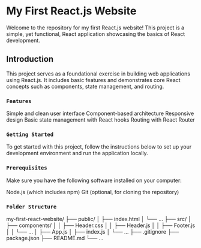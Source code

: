 # My First React.js Website

Welcome to the repository for my first React.js website! This project is a simple, yet functional, React application showcasing the basics of React development.

## Introduction
This project serves as a foundational exercise in building web applications using React.js. It includes basic features and demonstrates core React concepts such as components, state management, and routing.



### `Features`

Simple and clean user interface
Component-based architecture
Responsive design
Basic state management with React hooks
Routing with React Router

### `Getting Started`

To get started with this project, follow the instructions below to set up your development environment and run the application locally.
### `Prerequisites`

Make sure you have the following software installed on your computer:

Node.js (which includes npm)
Git (optional, for cloning the repository)

### `Folder Structure`
my-first-react-website/
├── public/
│   ├── index.html
│   └── ...
├── src/
│   ├── components/
│   │   ├── Header.css
│   │   ├── Header.js
│   │   ├── Footer.js
│   │   └── ...
│   ├── App.js
│   ├── index.js
│   └── ...
├── .gitignore
├── package.json
├── README.md
└── ...
